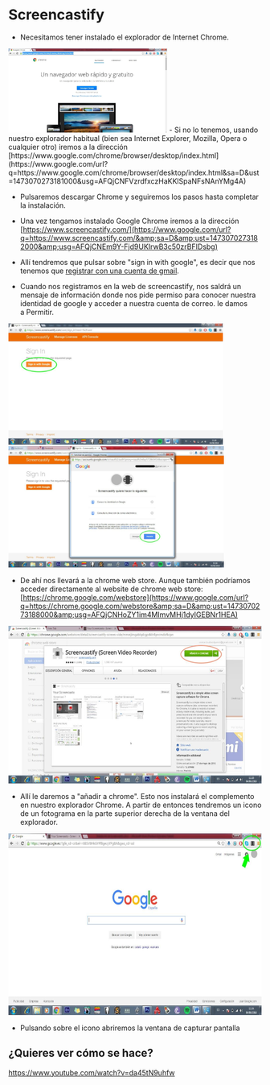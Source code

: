 
# Screencastify

<meta content="text/html; charset=utf-8" http-equiv="content-type" />

- Necesitamos tener instalado el explorador de Internet Chrome.
<img src="img/image04.1.jpg" height="167" />
- Si no lo tenemos, usando nuestro explorador habitual (bien sea Internet Explorer, Mozilla, Opera o cualquier otro) iremos a la dirección  
[https://www.google.com/chrome/browser/desktop/index.html](https://www.google.com/url?q=https://www.google.com/chrome/browser/desktop/index.html&amp;sa=D&amp;ust=1473070273181000&amp;usg=AFQjCNFVzrdfxczHaKKlSpaNFsNAnYMg4A)

- Pulsaremos descargar Chrome y seguiremos los pasos hasta completar la instalación.

- Una vez tengamos instalado Google Chrome iremos a la dirección [https://www.screencastify.com/](https://www.google.com/url?q=https://www.screencastify.com/&amp;sa=D&amp;ust=1473070273182000&amp;usg=AFQjCNEm9Y-Fjd9UKIrwB3c50zrBFIDsbg)
- Allí tendremos que pulsar sobre "sign in with google", es decir que nos tenemos que [registrar con una cuenta de gmail](http://es.wikieducator.org/Google_drive/Primeros_pasos#Creando_una_cuenta_de_Google). 

- Cuando nos registramos en la web de screencastify, nos saldrá un mensaje de información donde nos pide permiso para conocer nuestra identidad de google y acceder a nuestra cuenta de correo. le damos a Permitir.

<img src="img/image03.2.jpg" height="241" />
<img alt="" src="img/image01.2.jpg" title="" height="241" />



- De ahí nos llevará a la chrome web store. Aunque también podríamos acceder directamente al website de chrome web store: [https://chrome.google.com/webstore](https://www.google.com/url?q=https://chrome.google.com/webstore&amp;sa=D&amp;ust=1473070273188000&amp;usg=AFQjCNHoZY1im4MImvMHj1dyIGEBNr1HEA)



<img alt="" src="img/image02.2.jpg" title="" height="313" />

- Allí le daremos a "añadir a chrome". Esto nos instalará el complemento en nuestro explorador Chrome. A partir de entonces tendremos un icono de un fotograma en la parte superior derecha de la ventana del explorador.



<img alt="" src="img/image00.2.jpg" title="" height="361" />

- Pulsando sobre el icono abriremos la ventana de capturar pantalla

## ¿Quieres ver cómo se hace?

https://www.youtube.com/watch?v=da45tN9uhfw